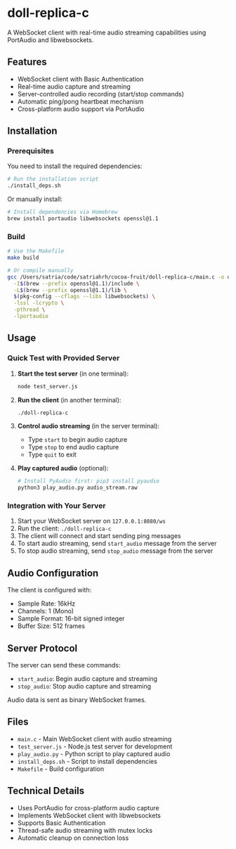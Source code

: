# doll-replica-c

A WebSocket client with real-time audio streaming capabilities using PortAudio and libwebsockets.

## Features

- WebSocket client with Basic Authentication
- Real-time audio capture and streaming
- Server-controlled audio recording (start/stop commands)
- Automatic ping/pong heartbeat mechanism
- Cross-platform audio support via PortAudio

## Installation

### Prerequisites

You need to install the required dependencies:

```bash
# Run the installation script
./install_deps.sh
```

Or manually install:

```bash
# Install dependencies via Homebrew
brew install portaudio libwebsockets openssl@1.1
```

### Build

```bash
# Use the Makefile
make build

# Or compile manually
gcc /Users/satria/code/satriahrh/cocoa-fruit/doll-replica-c/main.c -o doll-replica-c \
  -I$(brew --prefix openssl@1.1)/include \
  -L$(brew --prefix openssl@1.1)/lib \
  $(pkg-config --cflags --libs libwebsockets) \
  -lssl -lcrypto \
  -pthread \
  -lportaudio
```

## Usage

### Quick Test with Provided Server

1. **Start the test server** (in one terminal):
   ```bash
   node test_server.js
   ```

2. **Run the client** (in another terminal):
   ```bash
   ./doll-replica-c
   ```

3. **Control audio streaming** (in the server terminal):
   - Type `start` to begin audio capture
   - Type `stop` to end audio capture
   - Type `quit` to exit

4. **Play captured audio** (optional):
   ```bash
   # Install PyAudio first: pip3 install pyaudio
   python3 play_audio.py audio_stream.raw
   ```

### Integration with Your Server

1. Start your WebSocket server on `127.0.0.1:8080/ws`
2. Run the client: `./doll-replica-c`
3. The client will connect and start sending ping messages
4. To start audio streaming, send `start_audio` message from the server
5. To stop audio streaming, send `stop_audio` message from the server

## Audio Configuration

The client is configured with:
- Sample Rate: 16kHz
- Channels: 1 (Mono)
- Sample Format: 16-bit signed integer
- Buffer Size: 512 frames

## Server Protocol

The server can send these commands:
- `start_audio`: Begin audio capture and streaming
- `stop_audio`: Stop audio capture and streaming

Audio data is sent as binary WebSocket frames.

## Files

- `main.c` - Main WebSocket client with audio streaming
- `test_server.js` - Node.js test server for development
- `play_audio.py` - Python script to play captured audio
- `install_deps.sh` - Script to install dependencies
- `Makefile` - Build configuration

## Technical Details

- Uses PortAudio for cross-platform audio capture
- Implements WebSocket client with libwebsockets
- Supports Basic Authentication
- Thread-safe audio streaming with mutex locks
- Automatic cleanup on connection loss